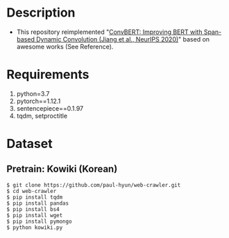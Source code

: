 # Description

- This repository reimplemented "[ConvBERT: Improving BERT with Span-based Dynamic Convolution (Jiang et al., NeurIPS 2020)](https://arxiv.org/pdf/2008.02496.pdf)" based on awesome works (See Reference).

# Requirements

1. python=3.7
2. pytorch==1.12.1
3. sentencepiece==0.1.97
4. tqdm, setproctitle

# Dataset

## Pretrain: Kowiki (Korean)

~~~
$ git clone https://github.com/paul-hyun/web-crawler.git
$ cd web-crawler
$ pip install tqdm
$ pip install pandas
$ pip install bs4
$ pip install wget
$ pip install pymongo
$ python kowiki.py
~~~
